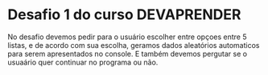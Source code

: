 # Desafio 1 do curso DEVAPRENDER

No desafio devemos pedir para o usuário escolher entre opçoes entre 5 listas, e de acordo com sua escolha, geramos dados aleatórios
automaticos para serem apresentados no console. E também devemos pergutar se o usuaário quer continuar no programa ou não.
